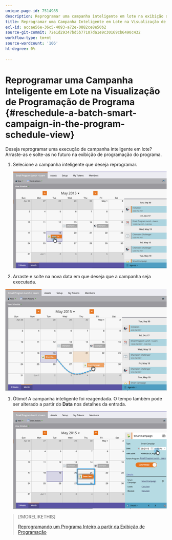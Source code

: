 ```yaml
---
unique-page-id: 7514985
description: Reprogramar uma campanha inteligente em lote na exibição de programação do programa - Documentos do Marketo - Documentação do produto
title: Reprogramar uma Campanha Inteligente em Lote na Visualização de Programação de Programa
exl-id: accae56e-36c5-4093-a72e-0882ce8e50b2
source-git-commit: 72e1d29347bd5b77107da1e9c30169cb6490c432
workflow-type: tm+mt
source-wordcount: '106'
ht-degree: 0%

---
```


# Reprogramar uma Campanha Inteligente em Lote na Visualização de Programação de Programa {#reschedule-a-batch-smart-campaign-in-the-program-schedule-view}

Deseja reprogramar uma execução de campanha inteligente em lote? Arraste-as e solte-as no futuro na exibição de programação do programa.

1. Selecione a campanha inteligente que deseja reprogramar.

   ![](assets/image2015-5-19-12-3a8-3a28.png)

1. Arraste e solte na nova data em que deseja que a campanha seja executada.

![](assets/image2015-5-19-12-3a12-3a1.png)

1. Ótimo! A campanha inteligente foi reagendada. O tempo também pode ser alterado a partir do **Data** nos detalhes da entrada.

   ![](assets/image2015-5-19-12-3a15-3a38.png)

>[!MORELIKETHIS]
>
>[Reprogramando um Programa Inteiro a partir da Exibição de Programação](/help/marketo/product-docs/core-marketo-concepts/programs/program-schedule-view/rescheduling-an-entire-program-from-the-schedule-view.md)
